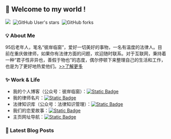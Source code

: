 ## 📌 Welcome to my world !

![](https://komarev.com/ghpvc/?username=LawyerLu&color=40c463)&nbsp; ![GitHub User's stars](https://img.shields.io/github/stars/LawyerLu) &nbsp;![GitHub forks](https://img.shields.io/github/forks/LawyerLu/ONEBLOG) 

### 💡 About Me

95后老年人，笔名“彼岸临窗”，爱好一切美好的事物，一名有温度的法律人。目前在重庆做律师，如果你有法律方面的问题，欢迎随时联系。对于互联网，秉持着一种“君子性非异也，善假于物也”的态度，偶尔停顿下来整理自己的生活和工作，也是为了更好地热爱他们。[>>了解更多](https://blog.luziyang.cn/about.html)

###  ✨ Work & Life

- 我的个人博客（公众号：彼岸临窗）：<a href="https://oneblog.me" target="_blank"><img alt="Static Badge" src="https://img.shields.io/badge/oneblog.me-%E5%8D%9A%E5%AE%A2-blue"></a>
- 我的律师名片：<a href="https://luziyang.cn" target="_blank"><img alt="Static Badge" src="https://img.shields.io/badge/luziyang.cn-%E5%BE%8B%E5%B8%88-ef6726"></a>
- 法律知识库（公众号：法律知识管理）：<a href="https://luziyang.cn/wiki" target="_blank"><img alt="Static Badge" src="https://img.shields.io/badge/wiki-%E6%B3%95%E5%BE%8B%E7%9F%A5%E8%AF%86%E7%AE%A1%E7%90%86-116fe5"></a>
- 我们的恋爱故事：<a href="https://bypic.cn" target="_blank"><img alt="Static Badge" src="https://img.shields.io/badge/bypic.cn-%E6%83%85%E4%BE%A3%E6%97%A5%E5%BF%97-e35ca6"></a>
- 主页网址导航：<a href="https://coolnav.com" target="_blank"><img alt="Static Badge" src="https://img.shields.io/badge/coolnav.com-%E9%85%B7%E5%AF%BC%E8%88%AA-267fef"></a>

### 📙 Latest Blog Posts



